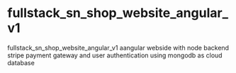 # fullstack_sn_shop_website_angular_v1
fullstack_sn_shop_website_angular_v1 aangular webside with node backend stripe payment gateway and user authentication
using mongodb as cloud database
